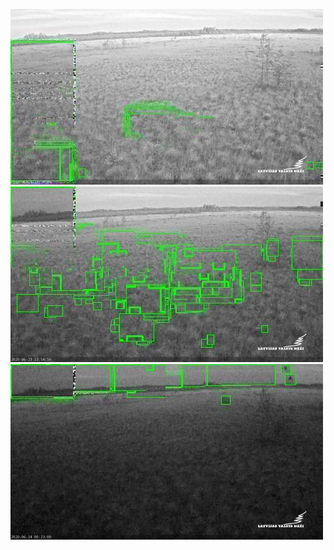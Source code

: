 ![20200623-221446-224451](in/20200623/20200623-221446-224451_0_.jpg)
![20200623-224456-231501](in/20200623/20200623-224456-231501_0_.jpg)
![20200623-231506-234511](in/20200623/20200623-231506-234511_0_.jpg)

